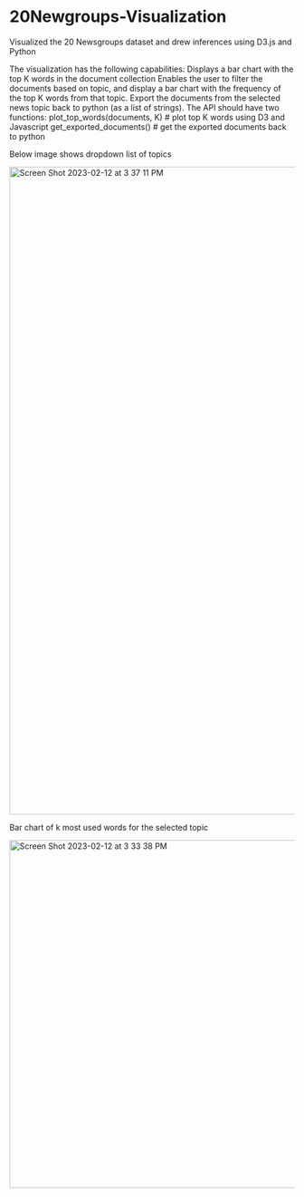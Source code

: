 # 20Newgroups-Visualization
Visualized the 20 Newsgroups dataset and drew inferences using D3.js and Python
  
The visualization has the following capabilities:
Displays a bar chart with the top K words in the document collection
Enables the user to filter the documents based on topic, and display a bar chart with the frequency of the top K words from that topic.
Export the documents from the selected news topic back to python (as a list of strings).
The API should have two functions:
       plot_top_words(documents, K) # plot top K words using D3 and Javascript
       get_exported_documents() # get the exported documents back to python
       
       
  Below image shows dropdown list of topics
  
<img width="1143" alt="Screen Shot 2023-02-12 at 3 37 11 PM" src="https://user-images.githubusercontent.com/38836635/218336100-2ef638bf-eef1-428d-bff6-e780d2b855ae.png">


Bar chart of k most used words for the selected topic

<img width="614" alt="Screen Shot 2023-02-12 at 3 33 38 PM" src="https://user-images.githubusercontent.com/38836635/218336104-d27e0beb-95c9-46a8-a554-eb09b6115ec3.png">
